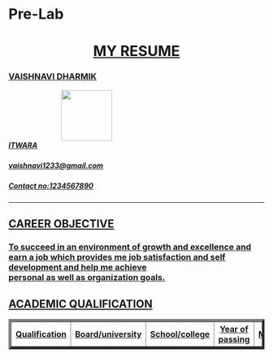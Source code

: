 # Pre-Lab
<html>
<head>
<title>RESUME</title>
</head>
<body>
<center>
<h1>
<u> MY RESUME <U>
</h1>
</center>
<h3> VAISHNAVI DHARMIK </h3>
<img src="d.jpg"width=100 hspace=300 align=right>
<h5> ITWARA </h5>
<h5> vaishnavi1233@gmail.com </h5>
<h5>Contact no:1234567890</h5><hr>
<h2>
<u> CAREER OBJECTIVE</U>
</h2>
<h3> To succeed in an environment of growth and excellence and earn a job which provides me job satisfaction and
self development and help me achieve <br>
 personal as well as organization goals.
</h3>
<h2>
<u> ACADEMIC QUALIFICATION </u>
</h2>
<table border=5 width=1000>
<tr>
<th> Qualification </th>
<th> Board/university</th>
<th> School/college</th>
<th>Year of passing</th>
<th> Marks</th>
</tr>
